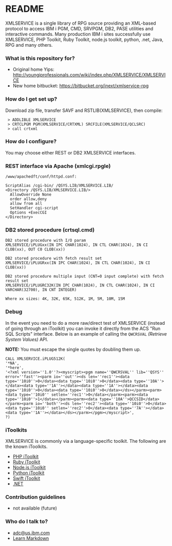 # README #

XMLSERVICE is a single library of RPG source providing an XML-based protocol to access IBM i PGM, CMD, SRVPGM, DB2, PASE utilities and interactive commands. Many production IBM i sites successfully use XMLSERVICE, PHP Toolkit, Ruby Toolkit, node.js toolkit, python, .net, Java, RPG and many others.

### What is this repository for? ###

* Original home Yips: http://youngiprofessionals.com/wiki/index.php/XMLSERVICE/XMLSERVICE
* New home bitbucket: https://bitbucket.org/inext/xmlservice-rpg


### How do I get set up? ###

Download zip file, transfer SAVF and RSTLIB(XMLSERVICE), then compile:

```
 > ADDLIBLE XMLSERVICE
 > CRTCLPGM PGM(XMLSERVICE/CRTXML) SRCFILE(XMLSERVICE/QCLSRC)
 > call crtxml
```


### How do I configure? ###

You may choose either REST or DB2 XMLSERVICE interfaces.

### REST interface via Apache (xmlcgi.rpgle)
```
/www/apachedft/conf/httpd.conf:

ScriptAlias /cgi-bin/ /QSYS.LIB/XMLSERVICE.LIB/
<Directory /QSYS.LIB/XMLSERVICE.LIB/>
  AllowOverride None
  order allow,deny
  allow from all
  SetHandler cgi-script
  Options +ExecCGI
</Directory>
```

### DB2 stored procedure (crtsql.cmd)
```
DB2 stored procedure with I/O param
XMLSERVICE/iPLUGxx(IN IPC CHAR(1024), IN CTL CHAR(1024), IN CI CLOB(xx), OUT C0 CLOB(xx))

DB2 stored procedure with fetch result set
XMLSERVICE/iPLUGRxx(IN IPC CHAR(1024), IN CTL CHAR(1024), IN CI CLOB(xx))

DB2 stored procedure multiple input (CNT=0 input complete) with fetch result set
XMLSERVICE/iPLUGRC32K(IN IPC CHAR(1024), IN CTL CHAR(1024), IN CI VARCHAR(32700), IN CNT INTEGER)

Where xx sizes: 4K, 32K, 65K, 512K, 1M, 5M, 10M, 15M
```

### Debug
In the event you need to do a more raw/direct test of XMLSERVICE (instead of going through an iToolkit) you can invoke it directly from the ACS "Run SQL Scripts" interface.  Below is an example of calling the `QWCRSVAL` *(Retrieve System Values)* API.  

**NOTE:** You must escape the single quotes by doubling them up.

```
CALL XMLSERVICE.iPLUG512K(
'*NA', 
'*here', 
'<?xml version=''1.0''?><myscript><pgm name=''QWCRSVAL'' lib=''QSYS'' error=''fast''><parm io=''out''><ds len=''rec1''><data type=''10i0''>0</data><data type=''10i0''>0</data><data type=''10A''></data><data type=''1A''></data><data type=''1A''></data><data type=''10i0''>0</data><data type=''10i0''>0</data></ds></parm><parm><data type=''10i0'' setlen=''rec1''>0</data></parm><parm><data type=''10i0''>1</data></parm><parm><data type=''10A''>QCCSID</data></parm><parm io=''both''><ds len=''rec2''><data type=''10i0''>0</data><data type=''10i0'' setlen=''rec2''>0</data><data type=''7A''></data><data type=''1A''></data></ds></parm></pgm></myscript>', 
?)
```

### iToolkits
XMLSERVICE is commonly via a language-specific toolkit.  The following are the known iToolkits.

- [PHP iToolkit](https://github.com/zendtech/IbmiToolkit)
- [Ruby iToolkit](https://bitbucket.org/litmis/ruby-itoolkit)
- [Node.js iToolkit](https://bitbucket.org/litmis/nodejs-itoolkit)
- [Python iToolkit](https://bitbucket.org/litmis/python-itoolkit)
- [Swift iToolkit](https://bitbucket.org/litmis/swift-itoolkit)
- [.NET](http://xmlservicei.codeplex.com/)


### Contribution guidelines ###

* not available (future)

### Who do I talk to? ###

* adc@us.ibm.com
* [Learn Markdown](https://bitbucket.org/tutorials/markdowndemo)